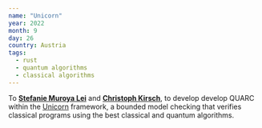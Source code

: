 ```yaml
---
name: "Unicorn"
year: 2022
month: 9
day: 26
country: Austria
tags:
  - rust
  - quantum algorithms
  - classical algorithms
---
```

To **[Stefanie Muroya Lei](https://twitter.com/SMuroyaLei)** and **[Christoph Kirsch](https://twitter.com/christophkirsch)**, to develop develop QUARC within the [Unicorn](https://github.com/cksystemsgroup/unicorn) framework, a bounded model checking that verifies classical programs using the best classical and quantum algorithms.
